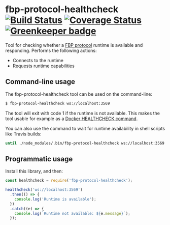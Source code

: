 fbp-protocol-healthcheck [![Build Status](https://travis-ci.org/flowbased/fbp-protocol-healthcheck.svg?branch=master)](https://travis-ci.org/flowbased/fbp-protocol-healthcheck) [![Coverage Status](https://coveralls.io/repos/github/flowbased/fbp-protocol-healthcheck/badge.svg?branch=master)](https://coveralls.io/github/flowbased/fbp-protocol-healthcheck?branch=master) [![Greenkeeper badge](https://badges.greenkeeper.io/flowbased/fbp-protocol-healthcheck.svg)](https://greenkeeper.io/)
========================

Tool for checking whether a [FBP protocol](https://flowbased.github.io/fbp-protocol/) runtime is available and responding. Performs the following actions:

* Connects to the runtime
* Requests runtime capabilities

## Command-line usage

The fbp-protocol-healthcheck tool can be used on the command-line:

```bash
$ fbp-protocol-healthcheck ws://localhost:3569
```

The tool will exit with code 1 if the runtime is not available. This makes the tool usable for example as a [Docker HEALTHCHECK command](https://docs.docker.com/compose/compose-file/#healthcheck).

You can also use the command to wait for runtime availability in shell scripts like Travis builds:

```bash
until ./node_modules/.bin/fbp-protocol-healthcheck ws://localhost:3569 || (( count++ >= 10 )); do echo "Waiting for runtime to be ready"; sleep 10; done
```

## Programmatic usage

Install this library, and then:

```javascript
const healthcheck = require('fbp-protocol-healthcheck');

healthcheck('ws://localhost:3569')
  .then(() => {
    console.log('Runtime is available');
  })
  .catch((e) => {
    console.log(`Runtime not available: ${e.message}`);
  });
```
